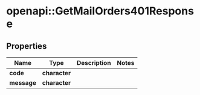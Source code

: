 # openapi::GetMailOrders401Response


## Properties
Name | Type | Description | Notes
------------ | ------------- | ------------- | -------------
**code** | **character** |  | 
**message** | **character** |  | 


